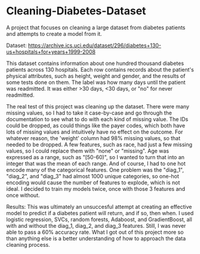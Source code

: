 # Cleaning-Diabetes-Dataset
A project that focuses on cleaning a large dataset from diabetes patients and attempts to create a model from it.


Dataset: https://archive.ics.uci.edu/dataset/296/diabetes+130-us+hospitals+for+years+1999-2008 

This dataset contains information about one hundred thousand diabetes patients across 130 hospitals. Each row contains records about the patient's physical attributes, such as height, weight and gender, and the results of some tests done on them. The label was how many days until the patient was readmitted. It was either >30 days, <30 days, or "no" for never readmitted. 


The real test of this project was cleaning up the dataset. There were many missing values, so I had to take it case-by-case and go through the documentation to see what to do with each kind of missing value. The IDs could be dropped, as could things like the payer codes, which both have lots of missing values and intuitively have no effect on the outcome. For whatever reason, the 'weight' column had 98% missing values, so that needed to be dropped. A few features, such as race, had just a few missing values, so I could replace them with "none" or "missing". Age was expressed as a range, such as "[50-60)", so I wanted to turn that into an integer that was the mean of each range. And of course, I had to one hot encode many of the categorical features. One problem was the "diag_1", "diag_2", and "diag_3" had almost 1000 unique categories, so one-hot encoding would cause the number of features to explode, which is not ideal. I decided to train my models twice, once with those 3 features and once without.



Results: This was ultimately an unsuccesful  attempt at creating an effective model to predict if a diabetes patient will return, and if so, then when. I used logistic regression, SVCs, random forests, Adaboost, and GradientBoost, all with and without the diag_1, diag_2, and diag_3 features. Still, I was never able to pass a 60% accuracy rate. What I got out of this project more so than anything else is a better understanding of how to approach the data cleaning process.
